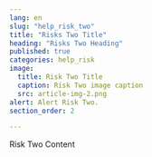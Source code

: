 ```yaml
---
lang: en
slug: "help_risk_two"
title: "Risks Two Title"
heading: "Risks Two Heading"
published: true
categories: help_risk
image:
  title: Risk Two Title
  caption: Risk Two image caption
  src: article-img-2.png
alert: Alert Risk Two.
section_order: 2

---
```


Risk Two Content